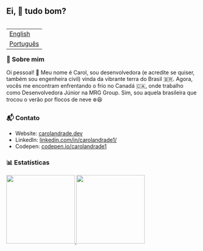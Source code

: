 ## Ei, 👋 tudo bom?

<table align="right">
 <tr><td><a href="README.md">English</a></td></tr>
 <tr><td><a href="README_pt.md">Português</a></td></tr>
</table>

### 💬 Sobre mim

Oi pessoal! 👋 Meu nome é Carol, sou desenvolvedora (e acredite se quiser, também sou engenheira civil) vinda da vibrante terra do Brasil 🇧🇷. Agora, vocês me encontram enfrentando o frio no Canadá 🇨🇦, onde trabalho como Desenvolvedora Júnior na MRG Group. Sim, sou aquela brasileira que trocou o verão por flocos de neve ❄️😆


### 📬 Contato

- Website: <a href="https://carolandrade-dev.vercel.app/" title="Portfolio">carolandrade.dev</a>
- LinkedIn: <a href="https://www.linkedin.com/in/carolandrade1/" title="LinkedIn">linkedin.com/in/carolandrade1/</a>
- Codepen: <a href="https://codepen.io/carolandrade1" title="Codepen">codepen.io/carolandrade1</a>

### 📊 Estatísticas
 <div>
  <a href="https://github.com/carolandrade1">
  <img height="180em" src="https://github-readme-stats.vercel.app/api?username=carolandrade1&show_icons=true&theme=default&include_all_commits=true&count_private=true"/>
  <img height="180em" src="https://github-readme-stats.vercel.app/api/top-langs/?username=carolandrade1&layout=compact&langs_count=16&theme=default"/>
<div>
